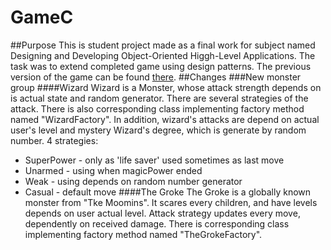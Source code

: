 # GameC
##Purpose
This is student project made as a final work for subject named Designing and Developing Object-Oriented Higgh-Level Applications.
The task was to extend completed game using design patterns. The previous version of the game can be found [there](https://github.com/JakubChecinski/GameC).
##Changes
###New monster group
####Wizard
Wizard is a Monster, whose attack strength depends on is actual state and random generator. There are several strategies of the attack. There is also corresponding class implementing factory method named "WizardFactory".
In addition, wizard's attacks are depend on actual user's level and mystery Wizard's degree, which is generate by random number. 
4 strategies:
* SuperPower - only as 'life saver' used sometimes as last move
* Unarmed - using when magicPower ended
* Weak - using depends on random number generator
* Casual - default move
####The Groke
The Groke is a globally known monster from "Tke Moomins". It scares every children, and have levels depends on user actual level. Attack strategy updates every move, dependently on received damage. There is corresponding class implementing factory method named "TheGrokeFactory". 